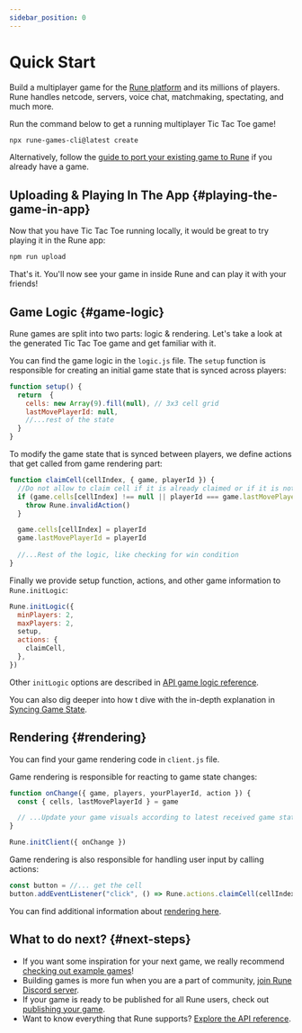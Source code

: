 ```yaml
---
sidebar_position: 0
---
```


# Quick Start

Build a multiplayer game for the [Rune platform](https://www.rune.ai) and its millions of players. Rune handles netcode, servers, voice chat, matchmaking, spectating, and much more.

Run the command below to get a running multiplayer Tic Tac Toe game!

```sh
npx rune-games-cli@latest create
```

Alternatively, follow the [guide to port your existing game to Rune](./how-it-works/existing-game.md) if you already have a game. 

## Uploading & Playing In The App {#playing-the-game-in-app}

Now that you have Tic Tac Toe running locally, it would be great to try playing it in the Rune app:

```sh
npm run upload
```
That's it. You'll now see your game in inside Rune and can play it with your friends!

## Game Logic {#game-logic}

Rune games are split into two parts: logic & rendering.
Let's take a look at the generated Tic Tac Toe game and get familiar with it.

You can find the game logic in the `logic.js` file. The `setup` function is responsible for creating an initial game state that is synced across players:

```js
function setup() {
  return  {
    cells: new Array(9).fill(null), // 3x3 cell grid
    lastMovePlayerId: null,
    //...rest of the state
  }
}
```

To modify the game state that is synced between players, we define actions that get called from game rendering part:

```js
function claimCell(cellIndex, { game, playerId }) {
  //Do not allow to claim cell if it is already claimed or if it is not player's turn
  if (game.cells[cellIndex] !== null || playerId === game.lastMovePlayerId) {
    throw Rune.invalidAction()
  }

  game.cells[cellIndex] = playerId
  game.lastMovePlayerId = playerId
  
  //...Rest of the logic, like checking for win condition
}
```

Finally we provide setup function, actions, and other game information to `Rune.initLogic`:

```js
Rune.initLogic({
  minPlayers: 2,
  maxPlayers: 2,
  setup,
  actions: {
    claimCell,
  },
})
```
Other `initLogic` options are described in [API game logic reference](api-reference.md#game-logic).

You can also dig deeper into how t dive with the in-depth explanation in [Syncing Game State](how-it-works/syncing-game-state.md).


## Rendering {#rendering}

You can find your game rendering code in `client.js` file.

Game rendering is responsible for reacting to game state changes:

```js
function onChange({ game, players, yourPlayerId, action }) {
  const { cells, lastMovePlayerId } = game

  // ...Update your game visuals according to latest received game state. Also play sound effects, update styles, etc.
}

Rune.initClient({ onChange })
```

Game rendering is also responsible for handling user input by calling actions:

```js
const button = //... get the cell
button.addEventListener("click", () => Rune.actions.claimCell(cellIndex))
```

You can find additional information about [rendering here](how-it-works/syncing-game-state.md#rendering).

## What to do next? {#next-steps}

- If you want some inspiration for your next game, we really recommend [checking out example games](examples.mdx)!
- Building games is more fun when you are a part of community, [join Rune Discord server](https://discord.gg/rune-devs).
- If your game is ready to be published for all Rune users, check out [publishing your game](publishing/publishing-your-game.md).
- Want to know everything that Rune supports? [Explore the API reference](api-reference.md).
